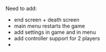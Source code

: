 Need to add:
  - end screen + death screen
  - main menu restarts the game
  - add settings in game and in menu
  - add controller support for 2 players
  - 
